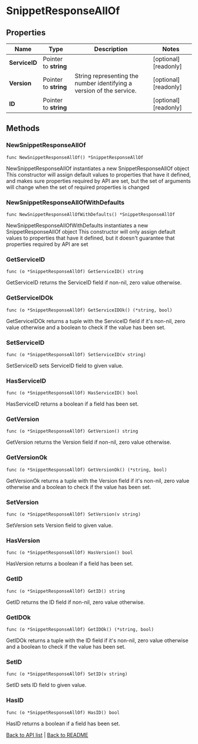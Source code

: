 # SnippetResponseAllOf

## Properties

Name | Type | Description | Notes
------------ | ------------- | ------------- | -------------
**ServiceID** | Pointer to **string** |  | [optional] [readonly] 
**Version** | Pointer to **string** | String representing the number identifying a version of the service. | [optional] [readonly] 
**ID** | Pointer to **string** |  | [optional] [readonly] 

## Methods

### NewSnippetResponseAllOf

`func NewSnippetResponseAllOf() *SnippetResponseAllOf`

NewSnippetResponseAllOf instantiates a new SnippetResponseAllOf object
This constructor will assign default values to properties that have it defined,
and makes sure properties required by API are set, but the set of arguments
will change when the set of required properties is changed

### NewSnippetResponseAllOfWithDefaults

`func NewSnippetResponseAllOfWithDefaults() *SnippetResponseAllOf`

NewSnippetResponseAllOfWithDefaults instantiates a new SnippetResponseAllOf object
This constructor will only assign default values to properties that have it defined,
but it doesn't guarantee that properties required by API are set

### GetServiceID

`func (o *SnippetResponseAllOf) GetServiceID() string`

GetServiceID returns the ServiceID field if non-nil, zero value otherwise.

### GetServiceIDOk

`func (o *SnippetResponseAllOf) GetServiceIDOk() (*string, bool)`

GetServiceIDOk returns a tuple with the ServiceID field if it's non-nil, zero value otherwise
and a boolean to check if the value has been set.

### SetServiceID

`func (o *SnippetResponseAllOf) SetServiceID(v string)`

SetServiceID sets ServiceID field to given value.

### HasServiceID

`func (o *SnippetResponseAllOf) HasServiceID() bool`

HasServiceID returns a boolean if a field has been set.

### GetVersion

`func (o *SnippetResponseAllOf) GetVersion() string`

GetVersion returns the Version field if non-nil, zero value otherwise.

### GetVersionOk

`func (o *SnippetResponseAllOf) GetVersionOk() (*string, bool)`

GetVersionOk returns a tuple with the Version field if it's non-nil, zero value otherwise
and a boolean to check if the value has been set.

### SetVersion

`func (o *SnippetResponseAllOf) SetVersion(v string)`

SetVersion sets Version field to given value.

### HasVersion

`func (o *SnippetResponseAllOf) HasVersion() bool`

HasVersion returns a boolean if a field has been set.

### GetID

`func (o *SnippetResponseAllOf) GetID() string`

GetID returns the ID field if non-nil, zero value otherwise.

### GetIDOk

`func (o *SnippetResponseAllOf) GetIDOk() (*string, bool)`

GetIDOk returns a tuple with the ID field if it's non-nil, zero value otherwise
and a boolean to check if the value has been set.

### SetID

`func (o *SnippetResponseAllOf) SetID(v string)`

SetID sets ID field to given value.

### HasID

`func (o *SnippetResponseAllOf) HasID() bool`

HasID returns a boolean if a field has been set.


[Back to API list](../README.md#documentation-for-api-endpoints) | [Back to README](../README.md)
